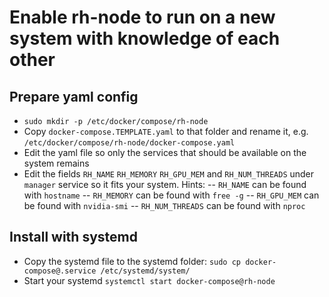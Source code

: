 # Enable rh-node to run on a new system with knowledge of each other

## Prepare yaml config
- `sudo mkdir -p /etc/docker/compose/rh-node`
- Copy `docker-compose.TEMPLATE.yaml` to that folder and rename it, e.g. `/etc/docker/compose/rh-node/docker-compose.yaml`
- Edit the yaml file so only the services that should be available on the system remains
- Edit the fields `RH_NAME` `RH_MEMORY` `RH_GPU_MEM` and `RH_NUM_THREADS` under `manager` service so it fits your system.
  Hints:
    -- `RH_NAME` can be found with `hostname`
    -- `RH_MEMORY` can be found with `free -g`
    -- `RH_GPU_MEM` can be found with `nvidia-smi`
    -- `RH_NUM_THREADS` can be found with `nproc`
## Install with systemd
- Copy the systemd file to the systemd folder: `sudo cp docker-compose@.service /etc/systemd/system/`
- Start your systemd `systemctl start docker-compose@rh-node`



